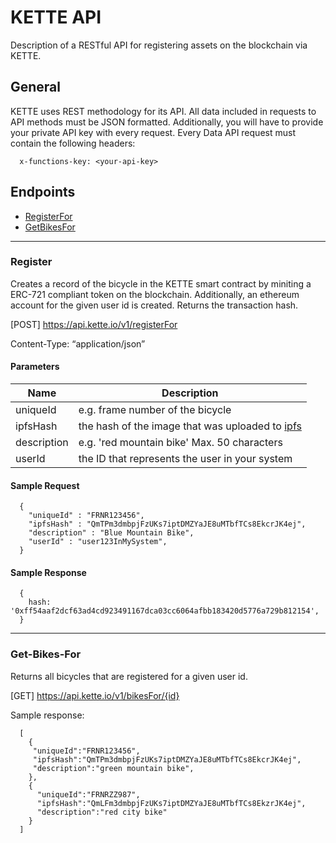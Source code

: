 # KETTE API
Description of a RESTful API for registering assets on the blockchain via KETTE.

## General
KETTE uses REST methodology for its API. All data included in requests to API methods must be JSON formatted. Additionally, you will have to provide your private API key with every request.
Every Data API request must contain the following headers:

      x-functions-key: <your-api-key>

## Endpoints

- [RegisterFor](#Register)
- [GetBikesFor](#Get-Users)

------
### Register

Creates a record of the bicycle in the KETTE smart contract by miniting a ERC-721 compliant token on the blockchain. Additionally, an ethereum account for the given user id is created. Returns the transaction hash.

[POST] https://api.kette.io/v1/registerFor

Content-Type: “application/json”

#### Parameters

| Name                    | Description      
| -------------           |-------------   |
| uniqueId                | e.g. frame number of the bicycle |
| ipfsHash                | the hash of the image that was uploaded to [ipfs](https://ipfs.io/)|
| description             | e.g. 'red mountain bike' Max. 50 characters |
| userId                  | the ID that represents the user in your system |

#### Sample Request
      {
        "uniqueId" : "FRNR123456",
        "ipfsHash" : "QmTPm3dmbpjFzUKs7iptDMZYaJE8uMTbfTCs8EkcrJK4ej",
        "description" : "Blue Mountain Bike",
        "userId" : "user123InMySystem",
      }

#### Sample Response
      { 
        hash: '0xff54aaf2dcf63ad4cd923491167dca03cc6064afbb183420d5776a729b812154',
      }
------
### Get-Bikes-For
Returns all bicycles that are registered for a given user id.

[GET] https://api.kette.io/v1/bikesFor/{id}

Sample response:

      [
        {
         "uniqueId":"FRNR123456",
         "ipfsHash":"QmTPm3dmbpjFzUKs7iptDMZYaJE8uMTbfTCs8EkcrJK4ej",
         "description":"green mountain bike",
        },
        {
          "uniqueId":"FRNRZZ987",
          "ipfsHash":"QmLFm3dmbpjFzUKs7iptDMZYaJE8uMTbfTCs8EkzrJK4ej",
          "description":"red city bike"
        }
      ]


